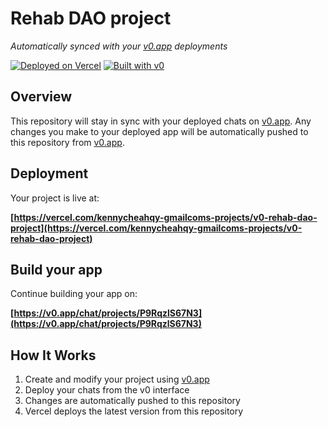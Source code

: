 # Rehab DAO project

*Automatically synced with your [v0.app](https://v0.app) deployments*

[![Deployed on Vercel](https://img.shields.io/badge/Deployed%20on-Vercel-black?style=for-the-badge&logo=vercel)](https://vercel.com/kennycheahqy-gmailcoms-projects/v0-rehab-dao-project)
[![Built with v0](https://img.shields.io/badge/Built%20with-v0.app-black?style=for-the-badge)](https://v0.app/chat/projects/P9RqzlS67N3)

## Overview

This repository will stay in sync with your deployed chats on [v0.app](https://v0.app).
Any changes you make to your deployed app will be automatically pushed to this repository from [v0.app](https://v0.app).

## Deployment

Your project is live at:

**[https://vercel.com/kennycheahqy-gmailcoms-projects/v0-rehab-dao-project](https://vercel.com/kennycheahqy-gmailcoms-projects/v0-rehab-dao-project)**

## Build your app

Continue building your app on:

**[https://v0.app/chat/projects/P9RqzlS67N3](https://v0.app/chat/projects/P9RqzlS67N3)**

## How It Works

1. Create and modify your project using [v0.app](https://v0.app)
2. Deploy your chats from the v0 interface
3. Changes are automatically pushed to this repository
4. Vercel deploys the latest version from this repository
